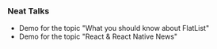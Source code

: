 ### Neat Talks

- Demo for the topic "What you should know about FlatList"
- Demo for the topic "React & React Native News"
